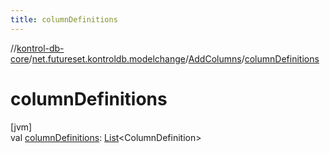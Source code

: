 ```yaml
---
title: columnDefinitions
---
```

//[kontrol-db-core](../../../index.html)/[net.futureset.kontroldb.modelchange](../index.html)/[AddColumns](index.html)/[columnDefinitions](column-definitions.html)



# columnDefinitions



[jvm]\
val [columnDefinitions](column-definitions.html): [List](https://kotlinlang.org/api/latest/jvm/stdlib/kotlin.collections/-list/index.html)&lt;ColumnDefinition&gt;




